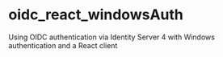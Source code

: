# oidc_react_windowsAuth
Using OIDC authentication via Identity Server 4 with Windows authentication and a React client
